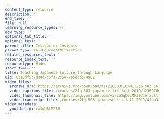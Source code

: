 ```yaml
---
content_type: resource
description: ''
end_time: ''
file: null
learning_resource_types: []
ocw_type: ''
optional_tab_title: ''
optional_text: ''
parent_title: Instructor Insights
parent_type: ThisCourseAtMITSection
related_resources_text: ''
resource_index_text: ''
resourcetype: Video
start_time: ''
title: Teaching Japanese Culture through Language
uid: 0c10df5c-dd0d-c5fa-2554-7e5dcdb74902
video_files:
  archive_url: https://archive.org/download/MIT21G503F16/MIT21G_503F16_track09_en_300k.mp4
  video_captions_file: /courses/21g-503-japanese-iii-fall-2019/a2369266d4545a72be55a794ee32f563_caSqb6LMF30.vtt
  video_thumbnail_file: https://img.youtube.com/vi/caSqb6LMF30/default.jpg
  video_transcript_file: /courses/21g-503-japanese-iii-fall-2019/4faa342746d7621914c03396722d3649_caSqb6LMF30.pdf
video_metadata:
  youtube_id: caSqb6LMF30
---
```

